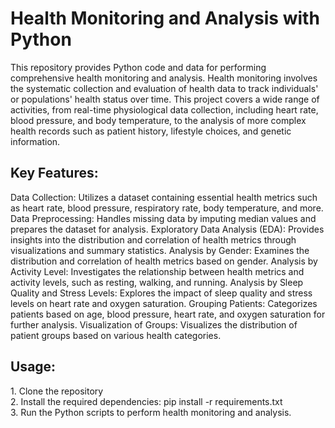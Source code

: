 <h1>Health Monitoring and Analysis with Python</h1>

This repository provides Python code and data for performing comprehensive health monitoring and analysis. Health monitoring involves the systematic collection and evaluation of health data to track individuals' or populations' health status over time. This project covers a wide range of activities, from real-time physiological data collection, including heart rate, blood pressure, and body temperature, to the analysis of more complex health records such as patient history, lifestyle choices, and genetic information.

<h2>Key Features:</h2>
Data Collection: Utilizes a dataset containing essential health metrics such as heart rate, blood pressure, respiratory rate, body temperature, and more.
Data Preprocessing: Handles missing data by imputing median values and prepares the dataset for analysis.
Exploratory Data Analysis (EDA): Provides insights into the distribution and correlation of health metrics through visualizations and summary statistics.
Analysis by Gender: Examines the distribution and correlation of health metrics based on gender.
Analysis by Activity Level: Investigates the relationship between health metrics and activity levels, such as resting, walking, and running.
Analysis by Sleep Quality and Stress Levels: Explores the impact of sleep quality and stress levels on heart rate and oxygen saturation.
Grouping Patients: Categorizes patients based on age, blood pressure, heart rate, and oxygen saturation for further analysis.
Visualization of Groups: Visualizes the distribution of patient groups based on various health categories.

<h2>Usage:</h2>
1. Clone the repository<br />
2. Install the required dependencies: pip install -r requirements.txt<br />
3. Run the Python scripts to perform health monitoring and analysis.<br />
